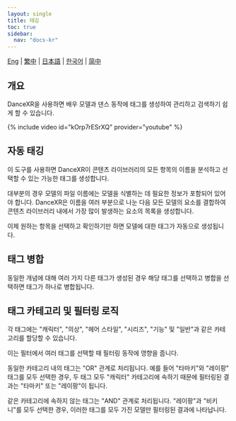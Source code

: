 ```yaml
---
layout: single
title: 태깅
toc: true
sidebar:
  nav: "docs-kr"
---
```

[Eng](/dancexr/features/tagging) | [繁中](/tw/dancexr/features/tagging) | [日本語](/jp/dancexr/features/tagging) | [한국어](/kr/dancexr/features/tagging) | [简中](/zh/dancexr/features/tagging)


## 개요
DanceXR을 사용하면 배우 모델과 댄스 동작에 태그를 생성하여 관리하고 검색하기 쉽게 할 수 있습니다.

{% include video id="kOrp7rESrXQ" provider="youtube" %}

## 자동 태깅
이 도구를 사용하면 DanceXR이 콘텐츠 라이브러리의 모든 항목의 이름을 분석하고 선택할 수 있는 가능한 태그를 생성합니다.

대부분의 경우 모델의 파일 이름에는 모델을 식별하는 데 필요한 정보가 포함되어 있어야 합니다. DanceXR은 이름을 여러 부분으로 나눈 다음 모든 모델의 요소를 결합하여 콘텐츠 라이브러리 내에서 가장 많이 발생하는 요소의 목록을 생성합니다.

이제 원하는 항목을 선택하고 확인하기만 하면 모델에 대한 태그가 자동으로 생성됩니다.

## 태그 병합
동일한 개념에 대해 여러 가지 다른 태그가 생성된 경우 해당 태그를 선택하고 병합을 선택하면 태그가 하나로 병합됩니다.

## 태그 카테고리 및 필터링 로직
각 태그에는 "캐릭터", "의상", "헤어 스타일", "시리즈", "기능" 및 "일반"과 같은 카테고리를 할당할 수 있습니다.

이는 필터에서 여러 태그를 선택할 때 필터링 동작에 영향을 줍니다.

동일한 카테고리 내의 태그는 "OR" 관계로 처리됩니다. 예를 들어 "타마키"와 "레이팡" 태그를 모두 선택한 경우, 두 태그 모두 "캐릭터" 카테고리에 속하기 때문에 필터링된 결과는 "타마키" 또는 "레이팡"이 됩니다.

같은 카테고리에 속하지 않는 태그는 "AND" 관계로 처리됩니다. "레이팡"과 "비키니"를 모두 선택한 경우, 이러한 태그를 모두 가진 모델만 필터링된 결과에 나타납니다.